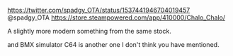 https://twitter.com/spadgy_OTA/status/1537441946704019457 @spadgy_OTA https://store.steampowered.com/app/410000/Chalo_Chalo/

A slightly more modern something from the same stock.

and BMX simulator C64 is another one I don't think you have mentioned.